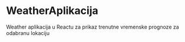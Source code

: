 # WeatherAplikacija
Weather aplikacija u Reactu za prikaz trenutne vremenske prognoze za odabranu lokaciju
